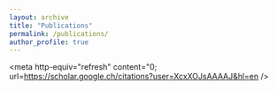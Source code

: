 ```yaml
---
layout: archive
title: "Publications"
permalink: /publications/
author_profile: true
---
```

<meta http-equiv="refresh" content="0; url=https://scholar.google.ch/citations?user=XcxXOJsAAAAJ&hl=en />
